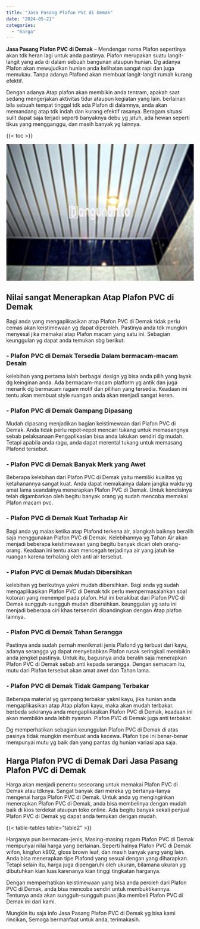 ```yaml
---
title: "Jasa Pasang Plafon PVC di Demak"
date: "2024-05-21"
categories: 
  - "harga"
---
```


**Jasa Pasang Plafon PVC di Demak** – Mendengar nama Plafon sepertinya akan tdk heran lagi untuk anda pastinya. Plafon merupakan suatu langit-langit yang ada di dalam sebuah bangunan ataupun hunian. Dg adanya Plafon akan mewujudkan hunian anda kelihatan sangat rapi dan juga memukau. Tanpa adanya Plafond akan membuat langit-langit rumah kurang efektif.

Dengan adanya Atap plafon akan membikin anda tentram, apakah saat sedang mengerjakan aktivitas tidur ataupun kegiatan yang lain. berlainan bila sebuah tempat tinggal tdk ada Plafon di dalamnya, anda akan memandang atap tdk indah dan kurang efektif rasanya. Beragam situasi sulit dapat saja terjadi seperti banyaknya debu yg jatuh, ada hewan seperti tikus yang mengganggu, dan masih banyak yg lainnya.

{{< toc >}}

![Jasa Pasang Plafon PVC di Demak](/images/flafond-pvc-murah24.png)

## Nilai sangat Menerapkan Atap Plafon PVC di Demak

Bagi anda yang mengaplikasikan atap Plafon PVC di Demak tidak perlu cemas akan keistimewaan yg dapat diperoleh. Pastinya anda tdk mungkin menyesal jika memakai atap Plafon macam yang satu ini. Sebagian keunggulan yg dapat anda temukan sbg berikut:

### \- Plafon PVC di Demak Tersedia Dalam bermacam-macam Desain

kelebihan yang pertama ialah berbagai design yg bisa anda pilih yang layak dg keinginan anda. Ada bermacam-macam platform yg antik dan juga menarik dg bermacam ragam motif dan pilihan yang tersedia. Keadaan ini tentu akan membuat style ruangan anda akan menjadi sangat keren.

### \- Plafon PVC di Demak Gampang Dipasang

Mudah dipasang menjadikan bagian keistimewaan dari Plafon PVC di Demak. Anda tidak perlu repot-repot mencari tukang untuk memasangnya sebab pelaksanaan Pengaplikasian bisa anda lakukan sendiri dg mudah. Tetapi apabila anda ragu, anda dapat merental tukang untuk memasang Plafond tersebut.

### \- Plafon PVC di Demak Banyak Merk yang Awet

Beberapa kelebihan dari Plafon PVC di Demak yaitu memiliki kualitas yg ketahanannya sangat kuat. Anda dapat memakainya dalam jangka waktu yg amat lama seandainya menerapkan Plafon PVC di Demak. Untuk kondisinya telah digambarkan oleh begitu banyak orang yg sudah mencoba memakai Plafon macam pvc.

### \- Plafon PVC di Demak Kuat Terhadap Air

Bagi anda yg malas ketika atap Plafond terkena air, alangkah baiknya beralih saja menggunakan Plafon PVC di Demak. Kelebihannya yg Tahan Air akan menjadi beberapa keistimewaan yang begitu banyak dicari oleh orang-orang. Keadaan ini tentu akan mencegah terjadinya air yang jatuh ke ruangan karena terhalang oleh anti air tersebut.

### \- Plafon PVC di Demak Mudah Dibersihkan

kelebihan yg berikutnya yakni mudah dibersihkan. Bagi anda yg sudah mengaplikasikan Plafon PVC di Demak tdk perlu mempermasalahkan soal kotoran yang menempel pada plafon. Hal ini berakibat dari Plafon PVC di Demak sungguh-sungguh mudah dibersihkan. keunggulan yg satu ini menjadi beberapa ciri khas tersendiri dibandingkan dengan Atap plafon lainnya.

### \- Plafon PVC di Demak Tahan Serangga

Pastinya anda sudah pernah menikmati jenis Plafond yg terbuat dari kayu, adanya serangga yg dapat menyebabkan Plafon rusak seringkali membikin anda jengkel pastinya. Untuk itu, bagusnya anda beralih saja menerapkan Plafon PVC di Demak sebab anti kepada serangga. Dengan semacam itu, mutu dari Plafon tersebut akan amat awet dan Tahan lama.

### \- Plafon PVC di Demak Tidak Gampang Terbakar

Beberapa material yg gampang terbakar yakni kayu, jika hunian anda mengaplikasikan atap Atap plafon kayu, maka akan mudah terbakar. berbeda sekiranya anda mengaplikasikan Plafon PVC di Demak, keadaan ini akan membikin anda lebih nyaman. Plafon PVC di Demak juga anti terbakar.

Dg memperhatikan sebagian keunggulan Plafon PVC di Demak di atas pasinya tidak mungkin membuat anda kecewa. Plafon tipe ini benar-benar mempunyai mutu yg baik dan yang pantas dg hunian variasi apa saja.

## Harga Plafon PVC di Demak Dari Jasa Pasang Plafon PVC di Demak

Harga akan menjadi penentu seseorang untuk memakai Plafon PVC di Demak atau tdknya. Sangat banyak dari mereka yg bertanya-tanya mengenai harga Plafon PVC di Demak. Untuk anda yg menginginkan menerapkan Plafon PVC di Demak, anda bisa membelinya dengan mudah baik di kios terdekat ataupun toko online. Ada begitu banyak sekali penjual Plafon PVC di Demak yg dapat anda temukan dengan mudah.

{{< table-tables table="table2" >}}

Harganya pun bermacam-jenis, Masing-masing ragam Plafon PVC di Demak mempunyai nilai harga yang berlainan. Seperti halnya Plafon PVC di Demak wifon, kingfon k902, gloss brown leaf, dan masih banyak yang yang lain. Anda bisa menerapkan tipe Plafond yang sesuai dengan yang diharapkan. Tetapi selain itu, harga juga dipengaruhi oleh ukuran, bilamana ukuran yg dibutuhkan kian luas karenanya kian tinggi tingkatan harganya.

Dengan memperhatikan keistimewaan yang bisa anda peroleh dari Plafon PVC di Demak, anda bisa mencoba sendiri untuk membuktikannya. Tentunya anda akan sungguh-sungguh puas jika membeli Plafon PVC di Demak ini dari kami.

Mungkin itu saja info Jasa Pasang Plafon PVC di Demak yg bisa kami rincikan, Semoga bermanfaat untuk anda, terimakasih.
